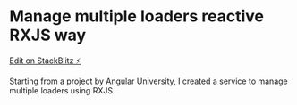 # Manage multiple loaders reactive RXJS way

[Edit on StackBlitz ⚡️](https://stackblitz.com/edit/angular-ivy-soft3l)

Starting from a project by Angular University, I created a service to manage multiple loaders using RXJS
